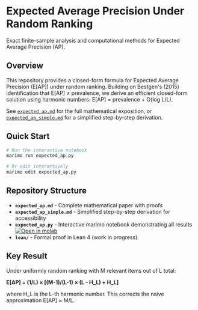 # Expected Average Precision Under Random Ranking

Exact finite-sample analysis and computational methods for Expected Average Precision (AP).

## Overview

This repository provides a closed-form formula for Expected Average Precision (E[AP]) under random ranking. Building on Bestgen's (2015) identification that E[AP] ≠ prevalence, we derive an efficient closed-form solution using harmonic numbers: E[AP] = prevalence + O(log L/L).

See [`expected_ap.md`](expected_ap.md) for the full mathematical exposition, or [`expected_ap_simple.md`](expected_ap_simple.md) for a simplified step-by-step derivation.

## Quick Start

```bash
# Run the interactive notebook
marimo run expected_ap.py

# Or edit interactively
marimo edit expected_ap.py
```

## Repository Structure

- **`expected_ap.md`** - Complete mathematical paper with proofs
- **`expected_ap_simple.md`** - Simplified step-by-step derivation for accessibility
- **`expected_ap.py`** - Interactive marimo notebook demonstrating all results  [![Open in molab](https://molab.marimo.io/molab-shield.png)](https://molab.marimo.io/notebooks/nb_y1a7YRZf1h4JbRySEHfKSR)
- **`lean/`** - Formal proof in Lean 4 (work in progress)

## Key Result

Under uniformly random ranking with M relevant items out of L total:

**E[AP] = (1/L) × [(M-1)/(L-1) × (L - H_L) + H_L]**

where H_L is the L-th harmonic number. This corrects the naive approximation E[AP] ≈ M/L.
